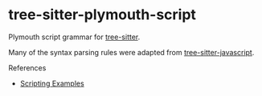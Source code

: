 tree-sitter-plymouth-script
===========================

Plymouth script grammar for [tree-sitter][].

Many of the syntax parsing rules were adapted from [tree-sitter-javascript](https://github.com/tree-sitter/tree-sitter-javascript).

[tree-sitter]: https://github.com/tree-sitter/tree-sitter

References

* [Scripting Examples](https://www.freedesktop.org/wiki/Software/Plymouth/Scripts/)
